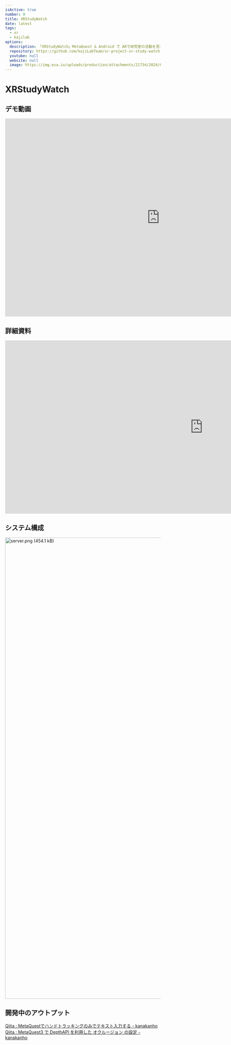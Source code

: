 ```yaml
---
isActive: true
number: 9
title: XRStudyWatch
date: latest
tags:
  - xr
  - kajilab
options:
  description: 「XRStudyWatch」MetaQuest & Android で ARで研究室の活動を見るアプリの説明です
  repository: https://github.com/kajiLabTeam/xr-project-xr-study-watch-metaquest
  youtube: null
  website: null
  image: https://img.esa.io/uploads/production/attachments/21734/2024/09/14/148413/082f2954-39aa-42a9-986e-362d819bfade.png
---
```



<!--more-->

# XRStudyWatch
## デモ動画
<iframe width="1000" height="640" src="https://www.youtube.com/embed/6viKnB63KqA" title="XRStudyWatchアプリデモ（説明あり）" frameborder="0" allow="accelerometer; autoplay; clipboard-write; encrypted-media; gyroscope; picture-in-picture; web-share" referrerpolicy="strict-origin-when-cross-origin" allowfullscreen></iframe>

## 詳細資料
<iframe src="https://onedrive.live.com/embed?resid=E0A6431DF04167DF%213388&authkey=!ACs4DSZg_vnbCf8&em=2" width="1280" height="560" frameborder="0" scrolling="no"></iframe>

## システム構成
<img width="1490" alt="server.png (454.1 kB)" src="https://img.esa.io/uploads/production/attachments/21734/2024/09/14/148413/c428b4f8-de87-4247-9874-266eb1670634.png">

## 開発中のアウトプット
[Qiita : MetaQuestでハンドトラッキングのみでテキスト入力する - kanakanho](https://qiita.com/kanakanho/items/b0c68bb1b81c9e95624d)
[Qiita : MetaQuest3 で DepthAPI を利用した オクルージョン の設定 - kanakanho](https://qiita.com/kanakanho/items/94285233f3848fc41f83)

